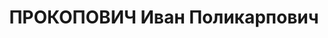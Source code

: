 ---
title: ПРОКОПОВИЧ Иван Поликарпович
description: '1895, Харківська обл., с. Рябушки Лебединського р-ну, українець, освіта
  вища, прож.: м. Алчевськ, начальник вуглемітки коксохімзаводу

  Військовою колегією Верховного суду СРСР 29 жовтня 1937 р. засуджений до розстрілу.

  Реабілітований у 1959 р.'
---